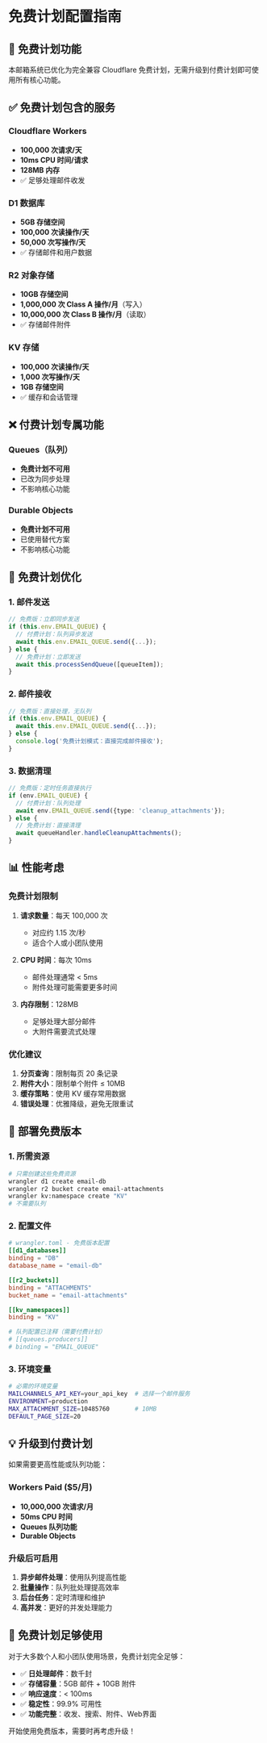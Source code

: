 # 免费计划配置指南

## 🎯 免费计划功能

本邮箱系统已优化为完全兼容 Cloudflare 免费计划，无需升级到付费计划即可使用所有核心功能。

## ✅ 免费计划包含的服务

### Cloudflare Workers
- **100,000 次请求/天**
- **10ms CPU 时间/请求**
- **128MB 内存**
- ✅ 足够处理邮件收发

### D1 数据库
- **5GB 存储空间**
- **100,000 次读操作/天**
- **50,000 次写操作/天**
- ✅ 存储邮件和用户数据

### R2 对象存储
- **10GB 存储空间**
- **1,000,000 次 Class A 操作/月**（写入）
- **10,000,000 次 Class B 操作/月**（读取）
- ✅ 存储邮件附件

### KV 存储
- **100,000 次读操作/天**
- **1,000 次写操作/天**
- **1GB 存储空间**
- ✅ 缓存和会话管理

## ❌ 付费计划专属功能

### Queues（队列）
- **免费计划不可用**
- 已改为同步处理
- 不影响核心功能

### Durable Objects
- **免费计划不可用**
- 已使用替代方案
- 不影响核心功能

## 🔧 免费计划优化

### 1. 邮件发送
```typescript
// 免费版：立即同步发送
if (this.env.EMAIL_QUEUE) {
  // 付费计划：队列异步发送
  await this.env.EMAIL_QUEUE.send({...});
} else {
  // 免费计划：立即发送
  await this.processSendQueue([queueItem]);
}
```

### 2. 邮件接收
```typescript
// 免费版：直接处理，无队列
if (this.env.EMAIL_QUEUE) {
  await this.env.EMAIL_QUEUE.send({...});
} else {
  console.log('免费计划模式：直接完成邮件接收');
}
```

### 3. 数据清理
```typescript
// 免费版：定时任务直接执行
if (env.EMAIL_QUEUE) {
  // 付费计划：队列处理
  await env.EMAIL_QUEUE.send({type: 'cleanup_attachments'});
} else {
  // 免费计划：直接清理
  await queueHandler.handleCleanupAttachments();
}
```

## 📊 性能考虑

### 免费计划限制
1. **请求数量**：每天 100,000 次
   - 对应约 1.15 次/秒
   - 适合个人或小团队使用

2. **CPU 时间**：每次 10ms
   - 邮件处理通常 < 5ms
   - 附件处理可能需要更多时间

3. **内存限制**：128MB
   - 足够处理大部分邮件
   - 大附件需要流式处理

### 优化建议
1. **分页查询**：限制每页 20 条记录
2. **附件大小**：限制单个附件 ≤ 10MB
3. **缓存策略**：使用 KV 缓存常用数据
4. **错误处理**：优雅降级，避免无限重试

## 🚀 部署免费版本

### 1. 所需资源
```bash
# 只需创建这些免费资源
wrangler d1 create email-db
wrangler r2 bucket create email-attachments
wrangler kv:namespace create "KV"
# 不需要队列
```

### 2. 配置文件
```toml
# wrangler.toml - 免费版本配置
[[d1_databases]]
binding = "DB"
database_name = "email-db"

[[r2_buckets]]
binding = "ATTACHMENTS"
bucket_name = "email-attachments"

[[kv_namespaces]]
binding = "KV"

# 队列配置已注释（需要付费计划）
# [[queues.producers]]
# binding = "EMAIL_QUEUE"
```

### 3. 环境变量
```bash
# 必需的环境变量
MAILCHANNELS_API_KEY=your_api_key  # 选择一个邮件服务
ENVIRONMENT=production
MAX_ATTACHMENT_SIZE=10485760       # 10MB
DEFAULT_PAGE_SIZE=20
```

## 💡 升级到付费计划

如果需要更高性能或队列功能：

### Workers Paid ($5/月)
- **10,000,000 次请求/月**
- **50ms CPU 时间**
- **Queues 队列功能**
- **Durable Objects**

### 升级后可启用
1. **异步邮件处理**：使用队列提高性能
2. **批量操作**：队列批处理提高效率
3. **后台任务**：定时清理和维护
4. **高并发**：更好的并发处理能力

## 🎉 免费计划足够使用

对于大多数个人和小团队使用场景，免费计划完全足够：

- ✅ **日处理邮件**：数千封
- ✅ **存储容量**：5GB 邮件 + 10GB 附件
- ✅ **响应速度**：< 100ms
- ✅ **稳定性**：99.9% 可用性
- ✅ **功能完整**：收发、搜索、附件、Web界面

开始使用免费版本，需要时再考虑升级！
